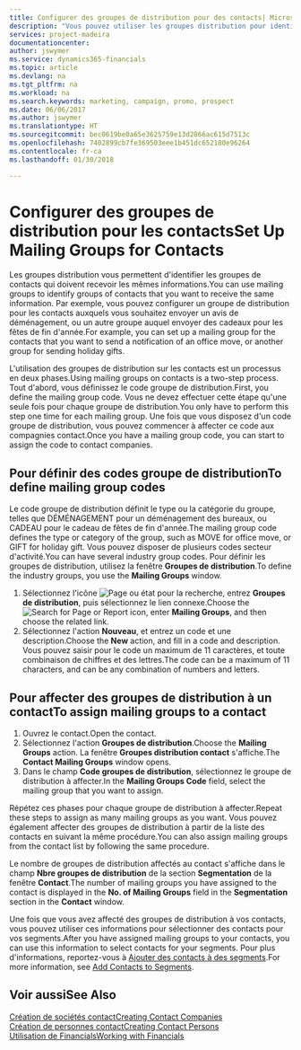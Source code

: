 ```yaml
---
title: Configurer des groupes de distribution pour des contacts| Microsoft Docs
description: "Vous pouvez utiliser les groupes distribution pour identifier les groupes contacts qui doivent recevoir les mêmes informations, par exemple, pour une promotion marketing ou une promotion."
services: project-madeira
documentationcenter: 
author: jswymer
ms.service: dynamics365-financials
ms.topic: article
ms.devlang: na
ms.tgt_pltfrm: na
ms.workload: na
ms.search.keywords: marketing, campaign, promo, prospect
ms.date: 06/06/2017
ms.author: jswymer
ms.translationtype: HT
ms.sourcegitcommit: bec0619be0a65e3625759e13d2866ac615d7513c
ms.openlocfilehash: 7402899cb7fe369503eee1b451dc652180e96264
ms.contentlocale: fr-ca
ms.lasthandoff: 01/30/2018

---
```

# <a name="set-up-mailing-groups-for-contacts"></a><span data-ttu-id="77660-103">Configurer des groupes de distribution pour les contacts</span><span class="sxs-lookup"><span data-stu-id="77660-103">Set Up Mailing Groups for Contacts</span></span>
<span data-ttu-id="77660-104">Les groupes distribution vous permettent d'identifier les groupes de contacts qui doivent recevoir les mêmes informations.</span><span class="sxs-lookup"><span data-stu-id="77660-104">You can use mailing groups to identify groups of contacts that you want to receive the same information.</span></span> <span data-ttu-id="77660-105">Par exemple, vous pouvez configurer un groupe de distribution pour les contacts auxquels vous souhaitez envoyer un avis de déménagement, ou un autre groupe auquel envoyer des cadeaux pour les fêtes de fin d'année.</span><span class="sxs-lookup"><span data-stu-id="77660-105">For example, you can set up a mailing group for the contacts that you want to send a notification of an office move, or another group for sending holiday gifts.</span></span>

<span data-ttu-id="77660-106">L'utilisation des groupes de distribution sur les contacts est un processus en deux phases.</span><span class="sxs-lookup"><span data-stu-id="77660-106">Using mailing groups on contacts is a two-step process.</span></span> <span data-ttu-id="77660-107">Tout d'abord, vous définissez le code groupe de distribution.</span><span class="sxs-lookup"><span data-stu-id="77660-107">First, you define the mailing group code.</span></span> <span data-ttu-id="77660-108">Vous ne devez effectuer cette étape qu'une seule fois pour chaque groupe de distribution.</span><span class="sxs-lookup"><span data-stu-id="77660-108">You only have to perform this step one time for each mailing group.</span></span> <span data-ttu-id="77660-109">Une fois que vous disposez d'un code groupe de distribution, vous pouvez commencer à affecter ce code aux compagnies contact.</span><span class="sxs-lookup"><span data-stu-id="77660-109">Once you have a mailing group code, you can start to assign the code to contact companies.</span></span>

## <a name="to-define-mailing-group-codes"></a><span data-ttu-id="77660-110">Pour définir des codes groupe de distribution</span><span class="sxs-lookup"><span data-stu-id="77660-110">To define mailing group codes</span></span>
<span data-ttu-id="77660-111">Le code groupe de distribution définit le type ou la catégorie du groupe, telles que DÉMÉNAGEMENT pour un déménagement des bureaux, ou CADEAU pour le cadeau de fêtes de fin d'année.</span><span class="sxs-lookup"><span data-stu-id="77660-111">The mailing group code defines the type or category of the group, such as MOVE for office move, or GIFT for holiday gift.</span></span> <span data-ttu-id="77660-112">Vous pouvez disposer de plusieurs codes secteur d'activité.</span><span class="sxs-lookup"><span data-stu-id="77660-112">You can have several industry group codes.</span></span> <span data-ttu-id="77660-113">Pour définir les groupes de distribution, utilisez la fenêtre **Groupes de distribution**.</span><span class="sxs-lookup"><span data-stu-id="77660-113">To define the industry groups, you use the **Mailing Groups** window.</span></span>

1. <span data-ttu-id="77660-114">Sélectionnez l'icône ![Page ou état pour la recherche](media/ui-search/search_small.png "icône Page ou état pour la recherche"), entrez **Groupes de distribution**, puis sélectionnez le lien connexe.</span><span class="sxs-lookup"><span data-stu-id="77660-114">Choose the ![Search for Page or Report](media/ui-search/search_small.png "Search for Page or Report icon") icon, enter **Mailing Groups**, and then choose the related link.</span></span>
2. <span data-ttu-id="77660-115">Sélectionnez l'action **Nouveau**, et entrez un code et une description.</span><span class="sxs-lookup"><span data-stu-id="77660-115">Choose the **New** action, and fill in a code and description.</span></span> <span data-ttu-id="77660-116">Vous pouvez saisir pour le code un maximum de 11 caractères, et toute combinaison de chiffres et des lettres.</span><span class="sxs-lookup"><span data-stu-id="77660-116">The code can be a maximum of 11 characters, and can be any combination of numbers and letters.</span></span>

## <a name="AssignMailGroupContact"></a> <span data-ttu-id="77660-117">Pour affecter des groupes de distribution à un contact</span><span class="sxs-lookup"><span data-stu-id="77660-117">To assign mailing groups to a contact</span></span>
1. <span data-ttu-id="77660-118">Ouvrez le contact.</span><span class="sxs-lookup"><span data-stu-id="77660-118">Open the contact.</span></span>
2. <span data-ttu-id="77660-119">Sélectionnez l'action **Groupes de distribution**.</span><span class="sxs-lookup"><span data-stu-id="77660-119">Choose the **Mailing Groups** action.</span></span> <span data-ttu-id="77660-120">La fenêtre **Groupes distribution contact** s'affiche.</span><span class="sxs-lookup"><span data-stu-id="77660-120">The **Contact Mailing Groups** window opens.</span></span>
3. <span data-ttu-id="77660-121">Dans le champ **Code groupes de distribution**, sélectionnez le groupe de distribution à affecter.</span><span class="sxs-lookup"><span data-stu-id="77660-121">In the **Mailing Groups Code** field, select the mailing group that you want to assign.</span></span>

<span data-ttu-id="77660-122">Répétez ces phases pour chaque groupe de distribution à affecter.</span><span class="sxs-lookup"><span data-stu-id="77660-122">Repeat these steps to assign as many mailing groups as you want.</span></span> <span data-ttu-id="77660-123">Vous pouvez également affecter des groupes de distribution à partir de la liste des contacts en suivant la même procédure.</span><span class="sxs-lookup"><span data-stu-id="77660-123">You can also assign mailing groups from the contact list by following the same procedure.</span></span>

<span data-ttu-id="77660-124">Le nombre de groupes de distribution affectés au contact s'affiche dans le champ **Nbre groupes de distribution** de la section **Segmentation** de la fenêtre **Contact**.</span><span class="sxs-lookup"><span data-stu-id="77660-124">The number of mailing groups you have assigned to the contact is displayed in the **No. of Mailing Groups** field in the **Segmentation** section in the **Contact** window.</span></span>

<span data-ttu-id="77660-125">Une fois que vous avez affecté des groupes de distribution à vos contacts, vous pouvez utiliser ces informations pour sélectionner des contacts pour vos segments.</span><span class="sxs-lookup"><span data-stu-id="77660-125">After you have assigned mailing groups to your contacts, you can use this information to select contacts for your segments.</span></span> <span data-ttu-id="77660-126">Pour plus d'informations, reportez-vous à [Ajouter des contacts à des segments](marketing-add-contact-segment.md).</span><span class="sxs-lookup"><span data-stu-id="77660-126">For more information, see [Add Contacts to Segments](marketing-add-contact-segment.md).</span></span>

## <a name="see-also"></a><span data-ttu-id="77660-127">Voir aussi</span><span class="sxs-lookup"><span data-stu-id="77660-127">See Also</span></span>
[<span data-ttu-id="77660-128">Création de sociétés contact</span><span class="sxs-lookup"><span data-stu-id="77660-128">Creating Contact Companies</span></span>](marketing-create-contact-companies.md)  
[<span data-ttu-id="77660-129">Création de personnes contact</span><span class="sxs-lookup"><span data-stu-id="77660-129">Creating Contact Persons</span></span>](marketing-create-contact-persons.md)  
[<span data-ttu-id="77660-130">Utilisation de Financials</span><span class="sxs-lookup"><span data-stu-id="77660-130">Working with Financials</span></span>](ui-work-product.md)

